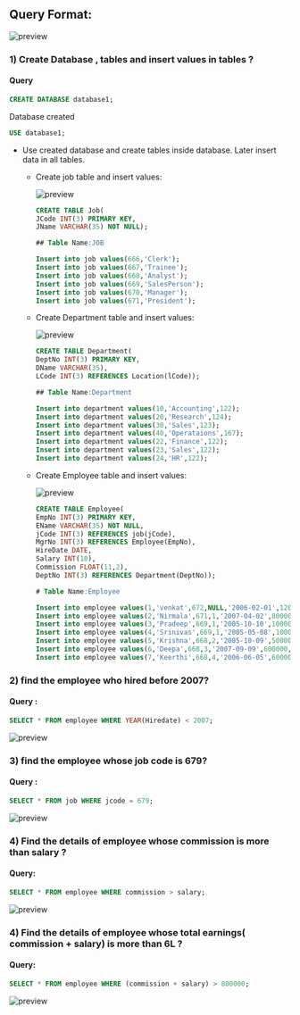 ## Query Format:

![preview](images/sql4.png)

### 1)  Create Database , tables and insert values in tables ?

#### Query

```sql
CREATE DATABASE database1;  
```
Database created

```sql
USE database1;
```
* Use created database and create tables inside database. Later insert data in all tables.

    * Create job table and insert values:

       ![preview](images/sql9.png)

        ```sql
        CREATE TABLE Job( 
        JCode INT(3) PRIMARY KEY, 
        JName VARCHAR(35) NOT NULL); 
        
        ## Table Name:JOB

        Insert into job values(666,'Clerk'); 
        Insert into job values(667,'Trainee'); 
        Insert into job values(668,'Analyst'); 
        Insert into job values(669,'SalesPerson'); 
        Insert into job values(670,'Manager'); 
        Insert into job values(671,'President'); 

        ```
   * Create Department table and insert values:

       ![preview](images/sql10.png)

        ```sql
        CREATE TABLE Department( 
        DeptNo INT(3) PRIMARY KEY, 
        DName VARCHAR(35), 
        LCode INT(3) REFERENCES Location(lCode)); 
        
        ## Table Name:Department 

        Insert into department values(10,'Accounting',122); 
        Insert into department values(20,'Research',124); 
        Insert into department values(30,'Sales',123); 
        Insert into department values(40,'Operataions',167); 
        Insert into department values(22,'Finance',122); 
        Insert into department values(23,'Sales',122); 
        Insert into department values(24,'HR',122); 
        ```
    * Create Employee table and insert values:
        
        ![preview](images/sql8.png)


        ```sql
        CREATE TABLE Employee( 
        EmpNo INT(3) PRIMARY KEY, 
        EName VARCHAR(35) NOT NULL, 
        jCode INT(3) REFERENCES job(jCode), 
        MgrNo INT(3) REFERENCES Employee(EmpNo), 
        HireDate DATE, 
        Salary INT(10), 
        Commission FLOAT(11,2), 
        DeptNo INT(3) REFERENCES Department(DeptNo)); 
        
        # Table Name:Employee 

        Insert into employee values(1,'venkat',672,NULL,'2006-02-01',1200000,10000,40); 
        Insert into employee values(2,'Nirmala',671,1,'2007-04-02',800000,50000,20); 
        Insert into employee values(3,'Pradeep',669,1,'2005-10-10',1000000,NULL,40); 
        Insert into employee values(4,'Srinivas',669,1,'2005-05-08',1000000,NULL,30); 
        Insert into employee values(5,'Krishna',668,2,'2005-10-09',500000,20000,22); 
        Insert into employee values(6,'Deepa',668,3,'2007-09-09',600000,NULL,23); 
        Insert into employee values(7,'Keerthi',668,4,'2006-06-05',600000,NULL,24); 
        

        ```

### 2) find the employee who hired before 2007?

#### Query :
```sql
SELECT * FROM employee WHERE YEAR(Hiredate) < 2007;
```
![preview](images/sql5.png)

### 3) find the employee whose job code is 679?

#### Query :
```sql
SELECT * FROM job WHERE jcode = 679;
```
![preview](images/sql6.png)

### 4) Find the details of employee whose commission is more than salary ?

#### Query:
```sql
SELECT * FROM employee WHERE commission > salary;
```
![preview](images/sql11.png)

### 4) Find the details of employee whose total earnings( commission + salary) is more than 6L ?

#### Query:
```sql
SELECT * FROM employee WHERE (commission + salary) > 800000;
```
![preview](images/sql12.png)



